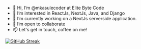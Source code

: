 - 👋 Hi, I’m @mkasulecoder at Elite Byte Code
- 👀 I’m interested in ReactJs, NextJs, Java, and Django
- 🌱 I’m currently working on a NextJs serverside application.
- 💞️ I’m open to collaborate
- 📫 Let's get in touch, coffee on me!

[![GitHub Streak](https://streak-stats.demolab.com/?user=DenverCoder1)](https://git.io/streak-stats)

<!---
mkasulecoder/mkasulecoder is a ✨ special ✨ repository because its `README.md` (this file) appears on your GitHub profile.
You can click the Preview link to take a look at your changes.
--->
